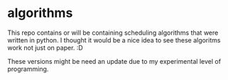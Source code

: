 ﻿# algorithms
This repo contains or will be containing scheduling algorithms that were written in python. 
I thought it would be a nice idea to see these algoritms work not just on paper. :D

These versions might be need an update due to my experimental level of programming.
